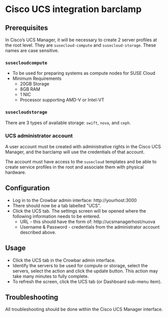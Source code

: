 # Cisco UCS integration barclamp

## Prerequisites

In Cisco’s UCS Manager, it will be necessary to create 2 server
profiles at the root level.  They are `susecloud-compute` and
`susecloud-storage`.  These names are case sensitive.

### `susecloudcompute`

* To be used for preparing systems as compute nodes for SUSE Cloud
* Minimum Requirements
    * 20GB Storage
    * 8GB RAM
    * 1 NIC
    * Processor supporting AMD-V or Intel-VT

### `susecloudstorage`

There are 3 types of available storage: `swift`, `nova`, and `ceph`.

### UCS administrator account

A user account must be created with administrative rights in the Cisco
UCS Manager, and the barclamp will use the credentials of that
account.

The account must have access to the `susecloud` templates and be able
to create service profiles in the root and associate them with
physical hardware.

## Configuration

* Log in to the Crowbar admin interface: http://yourhost:3000
* There should now be a tab labelled "UCS".
* Click the UCS tab.  The settings screen will be opened where the
  following information needs to be entered.
    * URL - this should have the form of: http://ucsmanagerhost/nuova
    * Username & Password - credentials from the administrator account
      described above.

## Usage

* Click the UCS tab in the Crowbar admin interface.
* Identify the servers to be used for compute or storage, select the servers,
  select the action and click the update button.  This action may take many
  minutes to fully complete.  
* To refresh the screen, click the UCS tab (or Dashboard sub-menu item).

## Troubleshooting

All troubleshooting should be done within the Cisco UCS Manager interface.
